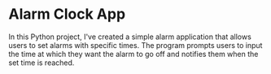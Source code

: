 # Alarm Clock App
 In this Python project, I've created a simple alarm application that allows users to set alarms with specific times. The program prompts users to input the time at which they want the alarm to go off and notifies them when the set time is reached.

